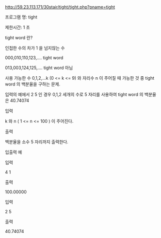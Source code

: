 http://59.23.113.171/30stair/tight/tight.php?pname=tight


프로그램 명: tight

제한시간: 1 초

tight word 란?



인접한 수의 차가 1 을 넘지않는 수

000,010,110,123,.... tight word

013,003,124,125,.... tight word 아님

사용 가능한 수 0,1,2,...k (0 <= k <= 9) 와 자리수 n 이 주어질 때 가능한 것 중 tight word 의 백분율을 구하는 문제.



입력의 예에서 2 5 인 경우 0,1,2 세개의 수로 5 자리를 사용하여 tight word 의 백분율은 40.74074



입력



k 와 n ( 1 <= n <= 100 ) 이 주어진다.



출력



백분율을 소수 5 자리까지 출력한다.



입출력 예



입력



4 1



출력




100.00000



입력



2 5



출력


40.74074
